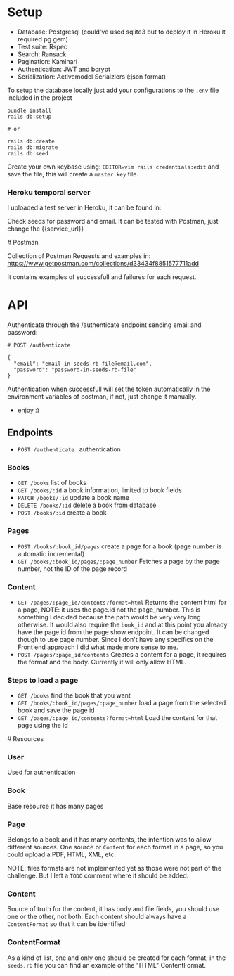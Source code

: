 # Setup

* Database: Postgresql (could've used sqlite3 but to deploy it in Heroku it required pg gem)
* Test suite: Rspec
* Search: Ransack
* Pagination: Kaminari
* Authentication: JWT and bcrypt
* Serialization: Activemodel Serialziers (:json format)

To setup the database locally just add your configurations to the `.env` file included in the project

```
bundle install
rails db:setup

# or 

rails db:create
rails db:migrate
rails db:seed
```

Create your own keybase using: `EDITOR=vim rails credentials:edit` and save the file, this will create a `master.key` file.

### Heroku temporal server

I uploaded a test server in Heroku, it can be found in: 

Check seeds for password and email. It can be tested with Postman, just change the {{service_url}}

# Postman

Collection of Postman Requests and examples in: https://www.getpostman.com/collections/d33434f8851577711add

It contains examples of successfull and failures for each request.

# API

Authenticate through the /authenticate endpoint sending email and password:
```
# POST /authenticate

{
  "email": "email-in-seeds-rb-file@email.com",
  "password": "password-in-seeds-rb-file"
}
```
Authentication when successfull will set the token automatically in the environment variables of postman, if not, just change it manually.

* enjoy :)

## Endpoints

* `POST /authenticate ` authentication

### Books

* `GET /books` list of books
* `GET /books/:id` a book information, limited to book fields
* `PATCH /books/:id` update a book name
* `DELETE /books/:id` delete a book from database
* `POST /books/:id` create a book

### Pages

* `POST /books/:book_id/pages` create a page for a book (page number is automatic incremental)
* `GET /books/:book_id/pages/:page_number` Fetches a page by the page number, not the ID of the page record

### Content

* `GET /pages/:page_id/contents?format=html` Returns the content html for a page, NOTE: it uses the page.id not the page_number. This is something I decided because the path would be very very long otherwise. It would also require the `book_id` and at this point you already have the page id from the page show endpoint. It can be changed though to use page number. Since I don't have any specifics on the Front end approach I did what made more sense to me.
* `POST /pages/:page_id/contents` Creates a content for a page, it requires the format and the body. Currently it will only allow HTML. 

### Steps to load a page

* `GET /books` find the book that you want
* `GET /books/:book_id/pages/:page_number` load a page from the selected book and save the page id
* `GET /pages/:page_id/contents?format=html` Load the content for that page using the id


# Resources

### User

Used for authentication

### Book

Base resource it has many pages

### Page

Belongs to a book and it has many contents, the intention was to allow different sources. One source or `Content` for each format in a page, so you could upload a PDF, HTML, XML, etc.

NOTE: files formats are not implemented yet as those were not part of the challenge. But I left a `TODO` comment where it should be added.

### Content

Source of truth for the content, it has body and file fields, you should use one or the other, not both. Each content should always have a `ContentFormat` so that it can be identified

### ContentFormat

As a kind of list, one and only one should be created for each format, in the `seeds.rb` file you can find an example of the "HTML" ContentFormat.


